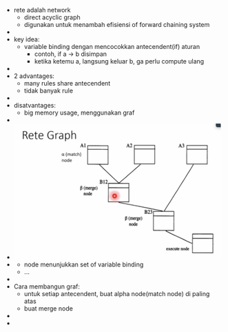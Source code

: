 - rete adalah network
	- direct acyclic graph
	- digunakan untuk menambah efisiensi of forward chaining system
-
- key idea:
	- variable binding dengan mencocokkan antecendent(if) aturan
		- contoh, if a -> b disimpan
		- ketika ketemu a, langsung keluar b, ga perlu compute ulang
-
- 2 advantages:
	- many rules share antecendent
	- tidak banyak rule
-
- disatvantages:
	- big memory usage, menggunakan graf
-
- ![image.png](../assets/image_1645751174570_0.png)
-
	- node menunjukkan set of variable binding
	- ...
-
- Cara membangun graf:
	- untuk setiap antecendent, buat alpha node(match node) di paling atas
	- buat merge node
-
-